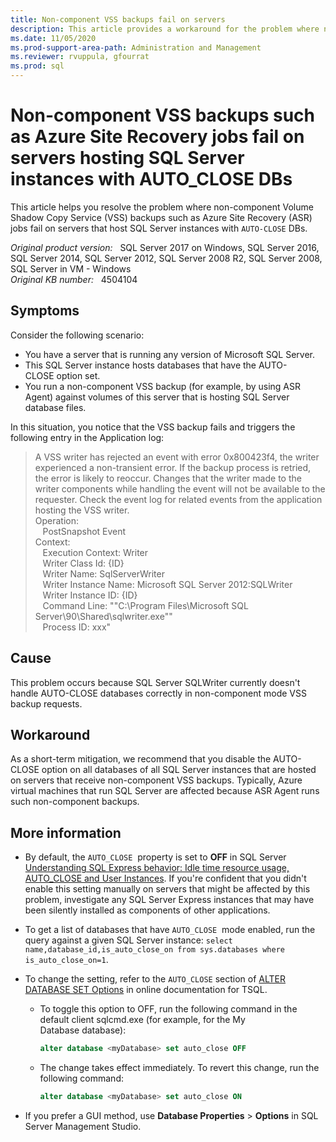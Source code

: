 ```yaml
---
title: Non-component VSS backups fail on servers
description: This article provides a workaround for the problem where non-component VSS backups such as Azure Site Recovery jobs fail on servers that host SQL Server instances with AUTO-CLOSE DBs.
ms.date: 11/05/2020
ms.prod-support-area-path: Administration and Management
ms.reviewer: rvuppula, gfourrat
ms.prod: sql
---
```

# Non-component VSS backups such as Azure Site Recovery jobs fail on servers hosting SQL Server instances with AUTO_CLOSE DBs

This article helps you resolve the problem where non-component Volume Shadow Copy Service (VSS) backups such as Azure Site Recovery (ASR) jobs fail on servers that host SQL Server instances with `AUTO-CLOSE` DBs.

_Original product version:_ &nbsp; SQL Server 2017 on Windows, SQL Server 2016, SQL Server 2014, SQL Server 2012, SQL Server 2008 R2, SQL Server 2008, SQL Server in VM - Windows  
_Original KB number:_ &nbsp; 4504104

## Symptoms

Consider the following scenario:

- You have a server that is running any version of Microsoft SQL Server.
- This SQL Server instance hosts databases that have the AUTO-CLOSE option set.
- You run a non-component VSS backup (for example, by using ASR Agent) against volumes of this server that is hosting SQL Server database files.

In this situation, you notice that the VSS backup fails and triggers the following entry in the Application log:

> A VSS writer has rejected an event with error 0x800423f4, the writer experienced a non-transient error. If the backup process is retried, the error is likely to reoccur. Changes that the writer made to the writer components while handling the event will not be available to the requester. Check the event log for related events from the application hosting the VSS writer.  
Operation:  
    PostSnapshot Event  
Context:  
    Execution Context: Writer  
    Writer Class Id: {ID}  
    Writer Name: SqlServerWriter  
    Writer Instance Name: Microsoft SQL Server 2012:SQLWriter  
    Writer Instance ID: {ID}  
    Command Line: ""C:\Program Files\Microsoft SQL Server\90\Shared\sqlwriter.exe""  
    Process ID: xxx"

## Cause

This problem occurs because SQL Server SQLWriter currently doesn't handle AUTO-CLOSE databases correctly in non-component mode VSS backup requests.

## Workaround

As a short-term mitigation, we recommend that you disable the AUTO-CLOSE option on all databases of all SQL Server instances that are hosted on servers that receive non-component VSS backups. Typically, Azure virtual machines that run SQL Server are affected because ASR Agent runs such non-component backups.

## More information

- By default, the `AUTO_CLOSE`  property is set to **OFF** in SQL Server [Understanding SQL Express behavior: Idle time resource usage, AUTO_CLOSE and User Instances](/archive/blogs/sqlexpress/understanding-sql-express-behavior-idle-time-resource-usage-auto_close-and-user-instances). If you're confident that you didn't enable this setting manually on servers that might be affected by this problem, investigate any SQL Server Express instances that may have been silently installed as components of other applications.

- To get a list of databases that have `AUTO_CLOSE`  mode enabled, run the query against a given SQL Server instance: `select name,database_id,is_auto_close_on from sys.databases where is_auto_close_on=1`.

- To change the setting, refer to the `AUTO_CLOSE` section of [ALTER DATABASE SET Options](/sql/t-sql/statements/alter-database-transact-sql-set-options) in online documentation for TSQL.

  - To toggle this option to OFF, run the following command in the default client sqlcmd.exe (for example, for the My Database database):
  
      ```sql
      alter database <myDatabase> set auto_close OFF
      ```

  - The change takes effect immediately. To revert this change, run the following command:
  
      ```sql
      alter database <myDatabase> set auto_close ON
      ```

- If you prefer a GUI method, use **Database Properties** > **Options** in SQL Server Management Studio.
